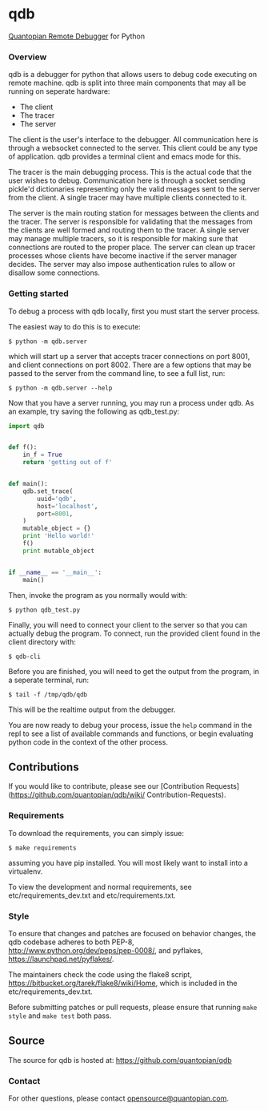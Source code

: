 # qdb #


[Quantopian Remote Debugger](https://www.quantopian.com/posts/new-feature-debugging-in-the-ide) for Python


### Overview ###

qdb is a debugger for python that allows users to debug code executing
on remote machine. qdb is split into three main components that may all be
running on seperate hardware:

- The client
- The tracer
- The server

The client is the user's interface to the debugger. All communication here is
through a websocket connected to the server. This client could be any type
of application. qdb provides a terminal client and emacs mode for this.


The tracer is the main debugging process. This is the actual code that the user
wishes to debug. Communication here is through a socket sending pickle'd
dictionaries representing only the valid messages sent to the server from
the client. A single tracer may have multiple clients connected to it.


The server is the main routing station for messages between the clients and the
tracer. The server is responsible for validating that the messages from the
clients are well formed and routing them to the tracer. A single server may
manage multiple tracers, so it is responsible for making sure that connections
are routed to the proper place. The server can clean up tracer processes whose
clients have become inactive if the server manager decides. The server may also
impose authentication rules to allow or disallow some connections.


### Getting started ###

To debug a process with qdb locally, first you must start the server process.

The easiest way to do this is to execute:

    $ python -m qdb.server

which will start up a server that accepts tracer connections on port 8001, and
client connections on port 8002. There are a few options that may be passed to
the server from the command line, to see a full list, run:

    $ python -m qdb.server --help


Now that you have a server running, you may run a process under qdb.
As an example, try saving the following as qdb_test.py:

```python
import qdb


def f():
    in_f = True
    return 'getting out of f'


def main():
    qdb.set_trace(
        uuid='qdb',
        host='localhost',
        port=8001,
    )
    mutable_object = {}
    print 'Hello world!'
    f()
    print mutable_object


if __name__ == '__main__':
    main()
```

Then, invoke the program as you normally would with:

    $ python qdb_test.py

Finally, you will need to connect your client to the server so that you can
actually debug the program. To connect, run the provided client found in the
client directory with:

    $ qdb-cli

Before you are finished, you will need to get the output from the program, in a
seperate terminal, run:

    $ tail -f /tmp/qdb/qdb

This will be the realtime output from the debugger.


You are now ready to debug your process, issue the `help` command in the repl
to see a list of available commands and functions, or begin evaluating python
code in the context of the other process.


## Contributions ##

If you would like to contribute, please see our
[Contribution Requests](https://github.com/quantopian/qdb/wiki/
Contribution-Requests).


### Requirements ###

To download the requirements, you can simply issue:

    $ make requirements

assuming you have pip installed. You will most likely want to install into a
virtualenv.

To view the development and normal requirements, see etc/requirements_dev.txt
and etc/requirements.txt.


### Style ##
To ensure that changes and patches are focused on behavior changes, the qdb
codebase adheres to both PEP-8, http://www.python.org/dev/peps/pep-0008/, and
pyflakes, https://launchpad.net/pyflakes/.

The maintainers check the code using
the flake8 script, https://bitbucket.org/tarek/flake8/wiki/Home, which is
included in the etc/requirements_dev.txt.

Before submitting patches or pull requests, please ensure that running
`make style` and `make test` both pass.


## Source ##

The source for qdb is hosted at: https://github.com/quantopian/qdb


### Contact ###

For other questions, please contact opensource@quantopian.com.
